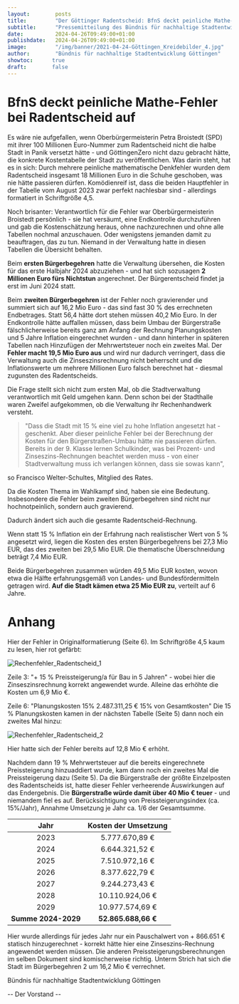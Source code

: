 ```yaml
---
layout:        posts
title:         "Der Göttinger Radentscheid: BfnS deckt peinliche Mathe-Fehler auf"
subtitle:      "Pressemitteilung des Bündnis für nachhaltige Stadtentwicklung Göttingen"
date:          2024-04-26T09:49:00+01:00
publishdate:   2024-04-26T09:49:00+01:00
image:         "/img/banner/2021-04-24-Göttingen_Kreidebilder_4.jpg"
author:        "Bündnis für nachhaltige Stadtentwicklung Göttingen"
showtoc:      true
draft:        false
---
```


# BfnS deckt peinliche Mathe-Fehler bei Radentscheid auf

Es wäre nie aufgefallen, wenn Oberbürgermeisterin Petra Broistedt (SPD) mit ihrer 100 Millionen
Euro-Nummer zum Radentscheid nicht die halbe Stadt in Panik versetzt hätte - und GöttingenZero
nicht dazu gebracht hätte, die konkrete Kostentabelle der Stadt zu veröffentlichen.
Was darin steht, hat es in sich: Durch mehrere peinliche mathematische Denkfehler wurden dem
Radentscheid insgesamt 18 Millionen Euro in die Schuhe geschoben, was nie hätte passieren
dürfen. Komödienreif ist, dass die beiden Hauptfehler in der Tabelle vom August 2023 zwar perfekt
nachlesbar sind - allerdings formatiert in Schriftgröße 4,5.

Noch brisanter: Verantwortlich für die Fehler war Oberbürgermeisterin Broistedt persönlich - sie hat
versäumt, eine Endkontrolle durchzuführen und gab die Kostenschätzung heraus, ohne
nachzurechnen und ohne alle Tabellen nochmal anzuschauen. Oder wenigstens jemanden damit zu
beauftragen, das zu tun. Niemand in der Verwaltung hatte in diesen Tabellen die Übersicht behalten.

Beim **ersten Bürgerbegehren** hatte die Verwaltung übersehen, die Kosten für das erste Halbjahr
2024 abzuziehen - und hat sich sozusagen **2 Millionen Euro fürs Nichtstun** angerechnet. Der
Bürgerentscheid findet ja erst im Juni 2024 statt.

Beim **zweiten Bürgerbegehren** ist der Fehler noch gravierender und summiert sich auf 16,2 Mio
Euro - das sind fast 30 % des errechneten Endbetrages. Statt 56,4 hätte dort stehen müssen 40,2
Mio Euro. In der Endkontrolle hätte auffallen müssen, dass beim Umbau der Bürgerstraße
fälschlicherweise bereits ganz am Anfang der Rechnung Planungskosten und 5 Jahre Inflation
eingerechnet wurden - und dann hinterher in späteren Tabellen nach Hinzufügen der Mehrwertsteuer
noch ein zweites Mal. Der **Fehler macht 19,5 Mio Euro aus** und wird nur dadurch verringert, dass
die Verwaltung auch die Zinseszinsrechnung nicht beherrscht und die Inflationswerte um mehrere
Millionen Euro falsch berechnet hat - diesmal zugunsten des Radentscheids.

Die Frage stellt sich nicht zum ersten Mal, ob die Stadtverwaltung verantwortlich mit Geld umgehen
kann. Denn schon bei der Stadthalle waren Zweifel aufgekommen, ob die Verwaltung ihr
Rechenhandwerk versteht.

> "Dass die Stadt mit 15 % eine viel zu hohe Inflation angesetzt hat - geschenkt. Aber dieser peinliche
Fehler bei der Berechnung der Kosten für den Bürgerstraßen-Umbau hätte nie passieren dürfen.
Bereits in der 9. Klasse lernen Schulkinder, was bei Prozent- und Zinseszins-Rechnungen beachtet
werden muss - von einer Stadtverwaltung muss ich verlangen können, dass sie sowas kann",

so Francisco Welter-Schultes, Mitglied des Rates.

Da die Kosten Thema im Wahlkampf sind, haben sie eine Bedeutung. Insbesondere die Fehler beim
zweiten Bürgerbegehren sind nicht nur hochnotpeinlich, sondern auch gravierend.

Dadurch ändert sich auch die gesamte Radentscheid-Rechnung.

Wenn statt 15 % Inflation ein der Erfahrung nach realistischer Wert von 5 % angesetzt wird, liegen die
Kosten des ersten Bürgerbegehrens bei 27,3 Mio EUR, das des zweiten bei 29,5 Mio EUR. Die
thematische Überschneidung beträgt 7,4 Mio EUR.

Beide Bürgerbegehren zusammen würden 49,5 Mio EUR kosten, wovon etwa die Hälfte
erfahrungsgemäß von Landes- und Bundesfördermitteln getragen wird.
**Auf die Stadt kämen etwa 25 Mio EUR zu**, verteilt auf 6 Jahre.

# Anhang

Hier der Fehler in Originalformatierung (Seite 6). Im Schriftgröße 4,5 kaum zu lesen, hier rot gefärbt:

![Rechenfehler_Radentscheid_1](/img/post/2024-04-26-Rechenfehler_Radentscheid_1.png)

Zeile 3: "+ 15 % Preissteigerung/a für Bau in 5 Jahren" - wobei hier die Zinseszinsrechnung korrekt
angewendet wurde. Alleine das erhöhte die Kosten um 6,9 Mio €.

Zeile 6: "Planungskosten 15% 2.487.311,25 € 15% von Gesamtkosten"
Die 15 % Planungskosten kamen in der nächsten Tabelle (Seite 5) dann noch ein zweites Mal hinzu:

![Rechenfehler_Radentscheid_2](/img/post/2024-04-26-Rechenfehler_Radentscheid_2.png)

Hier hatte sich der Fehler bereits auf 12,8 Mio € erhöht.

Nachdem dann 19 % Mehrwertsteuer auf die bereits eingerechnete Preissteigerung hinzuaddiert
wurde, kam dann noch ein zweites Mal die Preissteigerung dazu (Seite 5). Da die Bürgerstraße der
größte Einzelposten des Radentscheids ist, hatte dieser Fehler verheerende Auswirkungen auf das
Endergebnis. Die **Bürgerstraße würde damit über 40 Mio € teuer** - und niemandem fiel es auf.
Berücksichtigung von Preissteigerungsindex (ca. 15%/Jahr), Annahme Umsetzung je Jahr ca. 1/6 der Gesamtsumme.

| Jahr | Kosten der Umsetzung |
|:--------:|:---:|
| 2023 | 5.777.670,89 € |
| 2024 | 6.644.321,52 €  |
| 2025 | 7.510.972,16 €  |
| 2026 | 8.377.622,79 €  |
| 2027 | 9.244.273,43 €  |
| 2028 | 10.110.924,06 € |
| 2029 | 10.977.574,69 € |
| **Summe 2024-2029** | **52.865.688,66 €** |

Hier wurde allerdings für jedes Jahr nur ein Pauschalwert von + 866.651 € statisch hinzugerechnet -
korrekt hätte hier eine Zinseszins-Rechnung angewendet werden müssen.
Die anderen Preissteigerungsberechnungen im selben Dokument sind komischerweise richtig.
Unterm Strich hat sich die Stadt im Bürgerbegehren 2 um 16,2 Mio € verrechnet.

Bündnis für nachhaltige Stadtentwicklung Göttingen

-- Der Vorstand --


